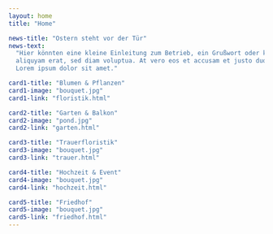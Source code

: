 ```yaml
---
layout: home
title: "Home"

news-title: "Ostern steht vor der Tür"
news-text:
  "Hier könnten eine kleine Einleitung zum Betrieb, ein Grußwort oder kleine Neuigkeiten / Ankündigungen stehen, die sofort im Blickfeld landen sollen. Beispielsweise der Osterverkauf, Weihnachtsverkauf oder dergleichen. Lorem ipsum dolor sit amet, consetetur sadipscing elitr, sed diam nonumy eirmod tempor invidunt ut labore et dolore magna
  aliquyam erat, sed diam voluptua. At vero eos et accusam et justo duo dolores et ea rebum. Stet clita kasd gubergren, no sea takimata sanctus est
  Lorem ipsum dolor sit amet."

card1-title: "Blumen & Pflanzen"
card1-image: "bouquet.jpg"
card1-link: "floristik.html"

card2-title: "Garten & Balkon"
card2-image: "pond.jpg"
card2-link: "garten.html"

card3-title: "Trauerfloristik"
card3-image: "bouquet.jpg"
card3-link: "trauer.html"

card4-title: "Hochzeit & Event"
card4-image: "bouquet.jpg"
card4-link: "hochzeit.html"

card5-title: "Friedhof"
card5-image: "bouquet.jpg"
card5-link: "friedhof.html"
---
```


